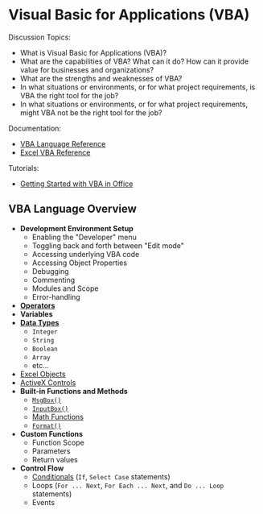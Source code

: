 # Visual Basic for Applications (VBA)

Discussion Topics:

  + What is Visual Basic for Applications (VBA)?
  + What are the capabilities of VBA? What can it do? How can it provide value for businesses and organizations?
  + What are the strengths and weaknesses of VBA?
  + In what situations or environments, or for what project requirements, is VBA the right tool for the job?
  + In what situations or environments, or for what project requirements, might VBA not be the right tool for the job?

Documentation:

  + [VBA Language Reference](https://msdn.microsoft.com/en-us/vba/vba-language-reference)
  + [Excel VBA Reference](https://msdn.microsoft.com/en-us/vba/vba-excel)

Tutorials:

  + [Getting Started with VBA in Office](https://msdn.microsoft.com/en-us/vba/office-shared-vba/articles/getting-started-with-vba-in-office)

## VBA Language Overview

  + **Development Environment Setup**
    + Enabling the "Developer" menu
    + Toggling back and forth between "Edit mode"
    + Accessing underlying VBA code
    + Accessing Object Properties
    + Debugging
    + Commenting
    + Modules and Scope
    + Error-handling
  + [**Operators**](https://msdn.microsoft.com/en-us/library/aa338163.aspx)
  + **Variables**
  + [**Data Types**](https://msdn.microsoft.com/en-us/vba/language-reference-vba/articles/data-types)
    + `Integer`
    + `String`
    + `Boolean`
    + `Array`
    + etc...
  + [Excel Objects](excel-objects.md)
  + [ActiveX Controls](activex-controls.md)
  + **Built-in Functions and Methods**
    + [`MsgBox()`](https://msdn.microsoft.com/en-us/library/aa445082.aspx)
    + [`InputBox()`](https://msdn.microsoft.com/en-us/vba/excel-vba/articles/application-inputbox-method-excel)
    + [Math Functions](https://msdn.microsoft.com/en-us/library/aa445143.aspx)
    + [`Format()`](https://msdn.microsoft.com/en-us/vba/language-reference-vba/articles/format-function-visual-basic-for-applications)
  + **Custom Functions**
    + Function Scope
    + Parameters
    + Return values
  + **Control Flow**
    + [Conditionals](/notes/visual-basic/conditionals.md) (`If`, `Select Case` statements)
    + Loops (`For ... Next`, `For Each ... Next`, and `Do ... Loop` statements)
    + Events
